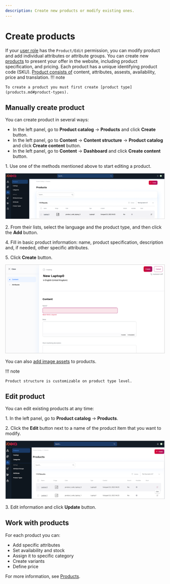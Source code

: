 ```yaml
---
description: Create new products or modify existing ones.
---
```


# Create products

If your [user role](../permission_management/work_with_permissions.md) has the `Product/Edit` permission, you can modify product and add individual attributes or attribute groups. You can create new [products](products.md#products) to present your offer in the website, including product specification, and pricing. 
Each product has a unique identifying product code (SKU). [Product consists of](products.md#product-completeness) content, attributes, assests, availability, price and translation.
!!! note

    To create a product you must first create [product type](products.md#product-types).

## Manually create product

You can create product in several ways:

- In the left panel, go to **Product catalog** -> **Products** and click **Create** button.
- In the left panel, go to **Content** -> **Content structure** -> **Product catalog** and click **Create content** button.
- In the left panel, go to **Content** -> **Dashboard** and click **Create content** button.


1\. Use one of the methods mentioned above to start editing a product. 

![Adding a Product](img/add_product.png "Adding a Product")

2\. From their lists, select the language and the product type, and then click the **Add** button.


4\. Fill in basic product information: name, product specification, description and, if needed, other specific attributes. 

5\. Click **Create** button.

![Creating a product](img/create_product.png "Creating a product")

You can also [add image assets](work_with_product_assets.md) to products.

!!! note

    Product structure is customizable on product type level.

## Edit product

You can edit existing products at any time:

1\. In the left panel, go to **Product catalog** -> **Products**.

2\. Click the **Edit** button next to a name of the product item that you want to modify.

![Editing a product](img/edit_product.png "Editing a product")

3\. Edit information and click **Update** button.

## Work with products

For each product you can:

- Add specific attributes
- Set availability and stock
- Assign it to specific category
- Create variants
- Define price

For more information, see [Products](https://doc.ibexa.co/en/latest/pim/products/).
